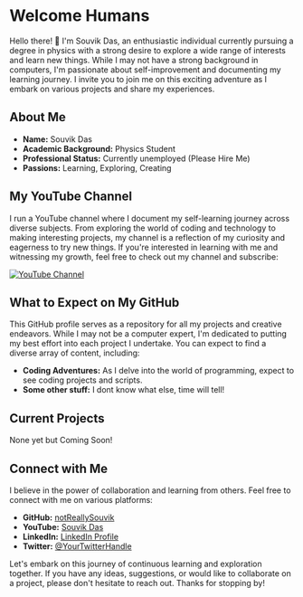 # Welcome Humans

Hello there! 👋 I'm Souvik Das, an enthusiastic individual currently pursuing a degree in physics with a strong desire to explore a wide range of interests and learn new things. While I may not have a strong background in computers, I'm passionate about self-improvement and documenting my learning journey. I invite you to join me on this exciting adventure as I embark on various projects and share my experiences.

## About Me

- **Name:** Souvik Das
- **Academic Background:** Physics Student
- **Professional Status:** Currently unemployed (Please Hire Me)
- **Passions:** Learning, Exploring, Creating

## My YouTube Channel

I run a YouTube channel where I document my self-learning journey across diverse subjects. From exploring the world of coding and technology to making interesting projects, my channel is a reflection of my curiosity and eagerness to try new things. If you're interested in learning with me and witnessing my growth, feel free to check out my channel and subscribe:

[![YouTube Channel](https://img.shields.io/badge/My%20YouTube%20Channel-Subscribe-red)](https://www.youtube.com/channel/UCa_Ng3Qo3xuHUYZeExp2-FQ)

## What to Expect on My GitHub

This GitHub profile serves as a repository for all my projects and creative endeavors. While I may not be a computer expert, I'm dedicated to putting my best effort into each project I undertake. You can expect to find a diverse array of content, including:

- **Coding Adventures:** As I delve into the world of programming, expect to see coding projects and scripts.
- **Some other stuff:** I dont know what else, time will tell!

## Current Projects

None yet but Coming Soon!

## Connect with Me

I believe in the power of collaboration and learning from others. Feel free to connect with me on various platforms:

- **GitHub:** [notReallySouvik](https://github.com/notReallySouvik/notReallySouvik)
- **YouTube:** [Souvik Das](https://www.youtube.com/channel/UCa_Ng3Qo3xuHUYZeExp2-FQ)
- **LinkedIn:** [LinkedIn Profile](https://www.linkedin.com/in/your-linkedin-profile)
- **Twitter:** [@YourTwitterHandle](https://twitter.com/your-twitter-handle)

Let's embark on this journey of continuous learning and exploration together. If you have any ideas, suggestions, or would like to collaborate on a project, please don't hesitate to reach out. Thanks for stopping by!
